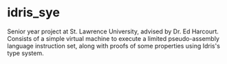 # idris_sye
Senior year project at St. Lawrence University, advised by Dr. Ed Harcourt.
Consists of a simple virtual machine to execute a limited pseudo-assembly language instruction set, along with proofs of some properties using Idris's type system.

